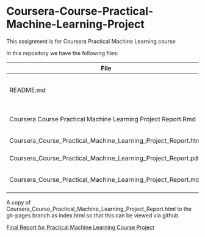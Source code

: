 # Coursera-Course-Practical-Machine-Learning-Project
This assignment is for Coursera Practical Machine Learning course

In this repository we have the following files:

File | Description 
---- | -----------
README.md | Readme file in Markdown format.
Coursera Course Practical Machine Learning Project Report.Rmd | The R Markdown report file.
Coursera_Course_Practical_Machine_Learning_Project_Report.html | Report in html format
Coursera_Course_Practical_Machine_Learning_Project_Report.pdf | Report in pdf format
Coursera_Course_Practical_Machine_Learning_Project_Report.md | Report in Markdown format

A copy of Coursera_Course_Practical_Machine_Learning_Project_Report.html to the gh-pages branch as index.html so that this can be viewed via github.

[Final Report for Practical Machine Learning Course Project](https://mliu5408.github.io/Coursera-Practical-Machine-Learning-Project/)